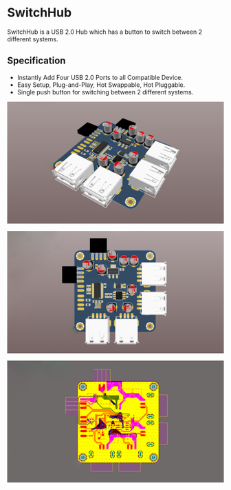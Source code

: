 # SwitchHub
SwitchHub is a USB 2.0 Hub which has a button to switch between 2 different systems.

## Specification
- Instantly Add Four USB 2.0 Ports to all Compatible Device.          
- Easy Setup, Plug-and-Play, Hot Swappable, Hot Pluggable.          
- Single push button for switching between 2 different systems.           
  
                              
![Tilted](https://github.com/AmirhoseinMa/SwitchHub/blob/main/Assets/Tilted.png)
                              

![Front](https://github.com/AmirhoseinMa/SwitchHub/blob/main/Assets/Front.png)

                    
![Layers](https://github.com/AmirhoseinMa/SwitchHub/blob/main/Assets/Layers.png)

